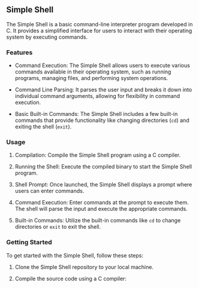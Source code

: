 ## Simple Shell

The Simple Shell is a basic command-line interpreter program developed in C. It provides a simplified interface for users to interact with their operating system by executing commands.

### Features

- Command Execution: The Simple Shell allows users to execute various commands available in their operating system, such as running programs, managing files, and performing system operations.

- Command Line Parsing: It parses the user input and breaks it down into individual command arguments, allowing for flexibility in command execution.

- Basic Built-in Commands: The Simple Shell includes a few built-in commands that provide functionality like changing directories (`cd`) and exiting the shell (`exit`).

### Usage

1. Compilation: Compile the Simple Shell program using a C compiler.

2. Running the Shell: Execute the compiled binary to start the Simple Shell program.

3. Shell Prompt: Once launched, the Simple Shell displays a prompt where users can enter commands.

4. Command Execution: Enter commands at the prompt to execute them. The shell will parse the input and execute the appropriate commands.

5. Built-in Commands: Utilize the built-in commands like `cd` to change directories or `exit` to exit the shell.

### Getting Started

To get started with the Simple Shell, follow these steps:

1. Clone the Simple Shell repository to your local machine.

2. Compile the source code using a C compiler:
